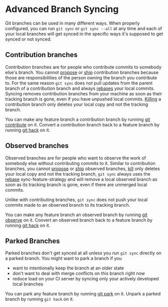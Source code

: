 # Advanced Branch Syncing

Git branches can be used in many different ways. When properly configured, you
can run `git sync` or `git sync --all` at any time and each of your local
branches will get synced in the specific ways it's supposed to get synced or not
synced.

## Contribution branches

Contribution branches are for people who contribute commits to somebody else's
branch. You cannot [propose](commands/propose.md) or [ship](commands/ship.md)
contribution branches because those are responsibilities of the person owning
the branch you contribute to. For the same reason `git sync` does not pull
updates from the parent branch of a contribution branch and always
[rebases](preferences/sync-feature-strategy#rebase) your local commits. Syncing
removes contribution branches from your machine as soon as their tracking branch
is gone, even if you have unpushed local commits. [Killing](commands/kill.md) a
contribution branch only deletes your local copy and not the tracking branch.

You can make any feature branch a contribution branch by running
[git contribute](commands/contribute.md) on it. Convert a contribution branch
back to a feature branch by running [git hack](commands/hack.md) on it.

## Observed branches

Observed branches are for people who want to observe the work of somebody else
without contributing commits to it. Similar to contribution branches, you cannot
[propose](commands/propose.md) or [ship](commands/ship.md) observed branches,
[kill](commands/kill.md) only deletes your local copy and not the tracking
branch, `git sync` always uses the
[rebase](preferences/sync-feature-strategy#rebase) sync-feature-strategy and
will remove a local observed branch as soon as its tracking branch is gone, even
if there are unmerged local commits.

Unlike with contributing branches, `git sync` does not push your local commits
made to an observed branch to its tracking branch.

You can make any feature branch an observed branch by running
[git observe](commands/observe.md) on it. Convert an observed branch back to a
feature branch by running [git hack](commands/hack.md) on it.

## Parked Branches

Parked branches don't get synced at all unless you run `git sync` directly on a
parked branch. You might want to park a branch if you

- want to intentionally keep the branch at an older state
- don't want to deal with merge conflicts on this branch right now
- reduce load on your CI server by syncing only your actively developed local
  branches

You can park any feature branch by running [git park](commands/park.md) on it.
Unpark a parked branch by running `git hack` on it.
